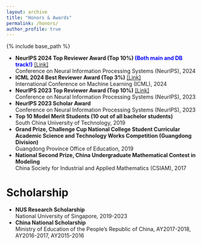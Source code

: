 ```yaml
---
layout: archive
title: "Honors & Awards"
permalink: /honors/
author_profile: true
---
```


{% include base_path %}
- **NeurIPS 2024 Top Reviewer Award (Top 10%) <font color=Blue>(Both main and DB track!)</font>** [[Link]](https://neurips.cc/Conferences/2024/ProgramCommittee#top-reviewers)         
Conference on Neural Information Processing Systems (NeurIPS), 2024
- **ICML 2024 Best Reviewer Award (Top 3%)** [[Link]](https://twitter.com/icmlconf/status/1815647580577059312)            
International Conference on Machine Learning (ICML), 2024
- **NeurIPS 2023 Top Reviewer Award (Top 10%)** [[Link]](https://neurips.cc/Conferences/2023/ProgramCommittee#top-reivewers)         
Conference on Neural Information Processing Systems (NeurIPS), 2023
- **NeurIPS 2023 Scholar Award**         
Conference on Neural Information Processing Systems (NeurIPS), 2023
- **Top 10 Model Merit Students (10 out of all bachelor students)**         
South China University of Technology, 2019
- **Grand Prize, Challenge Cup National College Student Curricular Academic Science and Technology Works Competition (Guangdong Division)**     
Guangdong Province Office of Education, 2019
- **National Second Prize, China Undergraduate Mathematical Contest in Modeling**        
China Society for Industrial and Applied Mathematics (CSIAM), 2017

Scholarship
======
- **NUS Research Scholarship**      
National University of Singapore, 2019-2023
- **China National Scholarship**    
Ministry of Education of the People’s Republic of China, AY2017-2018,  AY2016-2017, AY2015-2016
